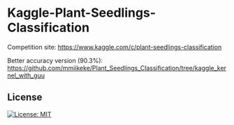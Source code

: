 # Kaggle-Plant-Seedlings-Classification

Competition site: https://www.kaggle.com/c/plant-seedlings-classification

Better accuracy version (90.3%): https://github.com/mmiikeke/Plant_Seedlings_Classification/tree/kaggle_kernel_with_guu

## License

[![License: MIT](https://img.shields.io/badge/License-MIT-yellow.svg)](https://opensource.org/licenses/MIT)
